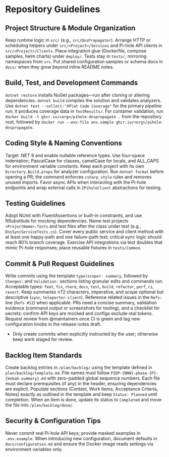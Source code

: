 # Repository Guidelines

## Project Structure & Module Organization
Keep runtime logic in `src/` (e.g., `src/DnsPropagator`). Arrange HTTP or scheduling helpers under `src/<Project>/Services` and Pi-hole API clients in `src/<Project>/Clients`. Place integration glue (Dockerfile, compose samples, helm charts) under `deploy/`. Tests stay in `tests/`, mirroring namespaces from `src`. Put shared configuration samples or schema docs in `docs/` when they grow beyond inline README notes.

## Build, Test, and Development Commands
`dotnet restore` installs NuGet packages—run after cloning or altering dependencies. `dotnet build` compiles the solution and validates analyzers. Use `dotnet test --collect:"XPlat Code Coverage"` for the primary pipeline run; it produces coverage data in `TestResults/`. For container validation, run `docker build -t ghcr.io/<org>/pihole-dnspropagate .` from the repository root, followed by `docker run --env-file env.sample ghcr.io/<org>/pihole-dnspropagate`.

## Coding Style & Naming Conventions
Target .NET 9 and enable nullable reference types. Use four-space indentation, PascalCase for classes, camelCase for locals, and ALL_CAPS for environment variable constants. Keep each project with its own `Directory.Build.props` for analyzer configuration. Run `dotnet format` before opening a PR; the command enforces `csharp_style` rules and removes unused imports. Favor async APIs when interacting with the Pi-hole endpoints and wrap external calls in `IPiholeClient` abstractions for testing.

## Testing Guidelines
Adopt NUnit with FluentAssertions or built-in constraints, and use NSubstitute for mocking dependencies. Name test projects `<ProjectName>.Tests` and test files after the class under test (e.g., `DnsSyncServiceTests.cs`). Cover every public service and client method with at least one happy-path and one failure-path test; critical sync logic should reach 80% branch coverage. Exercise API integrations via test doubles that mimic Pi-hole responses; place reusable fixtures in `tests/Common`.

## Commit & Pull Request Guidelines
Write commits using the template `type(scope): summary`, followed by `Changes:` and `Validation:` sections listing granular edits and commands run. Acceptable types: `feat`, `fix`, `chore`, `docs`, `test`, `build`, `refactor`, `perf`, `ci`, `revert`. Keep summaries ≤72 characters, imperative, and scope optional but descriptive (`sync`, `teleporter-client`). Reference related issues in the `Refs:` line (`Refs #12`) when applicable. PRs need a concise summary, validation evidence (command output or screenshots for tooling), and a checklist for secrets: confirm API keys are mocked and configs exclude real tokens. Request review from @maintainers once CI is green and tag new configuration knobs in the release notes draft.
- Only create commits when explicitly instructed by the user; otherwise keep work staged for review.

## Backlog Item Standards
Create backlog entries in `/plan/backlog/` using the template defined in `plan/backlog/template.md`. File names must follow `PIDP-{NNN}-phase-{P}-{kebab-summary}.md` with zero-padded global sequence numbers. Each file must declare prerequisites (if any) in the header, ensuring dependencies are explicit. Populate sections (Context, Work Items, Acceptance Criteria, Notes) exactly as outlined in the template and keep `Status: Planned` until completion. When an item is done, update its status to `Completed` and move the file into `/plan/backlog/done/`.

## Security & Configuration Tips
Never commit real Pi-hole API keys; provide masked examples in `.env.example`. When introducing new configuration, document defaults in `docs/configuration.md` and ensure the Docker image reads settings via environment variables only.
